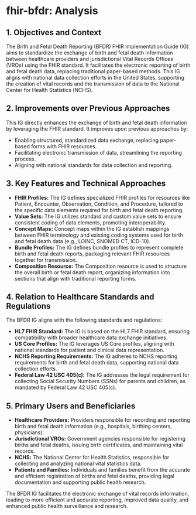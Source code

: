 # fhir-bfdr: Analysis

## 1. Objectives and Context

The Birth and Fetal Death Reporting (BFDR) FHIR Implementation Guide (IG) aims to standardize the exchange of birth and fetal death information between healthcare providers and jurisdictional Vital Records Offices (VROs) using the FHIR standard. It facilitates the electronic reporting of birth and fetal death data, replacing traditional paper-based methods.  This IG aligns with national data collection efforts in the United States, supporting the creation of vital records and the transmission of data to the National Center for Health Statistics (NCHS).

## 2. Improvements over Previous Approaches

This IG directly enhances the exchange of birth and fetal death information by leveraging the FHIR standard. It improves upon previous approaches by:
  - Enabling structured, standardized data exchange, replacing paper-based forms with FHIR resources.
  - Facilitating electronic transmission of data, streamlining the reporting process.
  - Aligning with national standards for data collection and reporting.

## 3. Key Features and Technical Approaches

  - **FHIR Profiles:** The IG defines specialized FHIR profiles for resources like Patient, Encounter, Observation, Condition, and Procedure, tailored to the specific data elements required for birth and fetal death reporting.
  - **Value Sets:** The IG utilizes standard and custom value sets to ensure consistent coding of data elements, promoting interoperability.
  - **Concept Maps:** Concept maps within the IG establish mappings between FHIR terminology and existing coding systems used for birth and fetal death data (e.g., LOINC, SNOMED CT, ICD-10).
  - **Bundle Profiles:** The IG defines bundle profiles to represent complete birth and fetal death reports, packaging relevant FHIR resources together for transmission.
  - **Composition Resource:** The Composition resource is used to structure the overall birth or fetal death report, organizing information into sections that align with traditional reporting forms.

## 4. Relation to Healthcare Standards and Regulations

The BFDR IG aligns with the following standards and regulations:

  - **HL7 FHIR Standard:** The IG is based on the HL7 FHIR standard, ensuring compatibility with broader healthcare data exchange initiatives.
  - **US Core Profiles:** The IG leverages US Core profiles, aligning with national standards for patient and clinical data representation.
  - **NCHS Reporting Requirements:** The IG adheres to NCHS reporting requirements for birth and fetal death data, supporting national data collection efforts.
  - **Federal Law 42 USC 405(c):** The IG addresses the legal requirement for collecting Social Security Numbers (SSNs) for parents and children, as mandated by Federal Law 42 USC 405(c).

## 5. Primary Users and Beneficiaries

  - **Healthcare Providers:** Providers responsible for recording and reporting birth and fetal death information (e.g., hospitals, birthing centers, physicians).
  - **Jurisdictional VROs:** Government agencies responsible for registering births and fetal deaths, issuing birth certificates, and maintaining vital records.
  - **NCHS:** The National Center for Health Statistics, responsible for collecting and analyzing national vital statistics data.
  - **Patients and Families:** Individuals and families benefit from the accurate and efficient registration of births and fetal deaths, providing legal documentation and supporting public health research.

The BFDR IG facilitates the electronic exchange of vital records information, leading to more efficient and accurate reporting, improved data quality, and enhanced public health surveillance and research.
